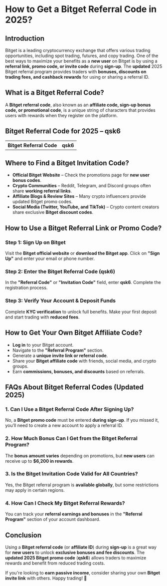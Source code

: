 <h1>How to Get a Bitget Referral Code in 2025?</h1>
    
<h2>Introduction</h2>
<p>Bitget is a leading cryptocurrency exchange that offers various trading opportunities, including spot trading, futures, and copy trading. One of the best ways to maximize your benefits as a <strong>new user</strong> on Bitget is by using a <strong>referral link, promo code, or invite code</strong> during <strong>sign-up</strong>. The <strong>updated</strong> 2025 Bitget referral program provides traders with <strong>bonuses, discounts on trading fees, and cashback rewards</strong> for using or sharing a referral ID.</p>

<h2>What is a Bitget Referral Code?</h2>
<p>A <strong>Bitget referral code</strong>, also known as an <strong>affiliate code, sign-up bonus code, or promotional code</strong>, is a unique string of characters that provides users with rewards when they register on the platform.</p>

<h2>Bitget Referral Code for 2025 – qsk6</h2>
<table>
        <tr>
            <th>Bitget Referral Code</th>
            <th>qsk6</th>
        </tr>
</table>

<h2>Where to Find a Bitget Invitation Code?</h2>
    <ul>
        <li><strong>Official Bitget Website</strong> – Check the promotions page for <strong>new user bonus codes</strong>.</li>
        <li><strong>Crypto Communities</strong> – Reddit, Telegram, and Discord groups often share <strong>working referral links</strong>.</li>
        <li><strong>Affiliate Blogs & Review Sites</strong> – Many crypto influencers provide updated Bitget promo codes.</li>
        <li><strong>Social Media (Twitter, YouTube, and TikTok)</strong> – Crypto content creators share exclusive <strong>Bitget discount codes</strong>.</li>
    </ul>

<h2>How to Use a Bitget Referral Link or Promo Code?</h2>
<h3>Step 1: Sign Up on Bitget</h3>
<p>Visit the <strong>Bitget official website</strong> or <strong>download the Bitget app</strong>. Click on <strong>"Sign Up"</strong> and enter your email or phone number.</p>

<h3>Step 2: Enter the Bitget Referral Code (qsk6)</h3>
<p>In the <strong>"Referral Code"</strong> or <strong>"Invitation Code"</strong> field, enter <strong>qsk6</strong>. Complete the registration process.</p>

<h3>Step 3: Verify Your Account & Deposit Funds</h3>
<p>Complete <strong>KYC verification</strong> to unlock full benefits. Make your first deposit and start trading with <strong>reduced fees</strong>.</p>

<h2>How to Get Your Own Bitget Affiliate Code?</h2>
    <ul>
        <li><strong>Log in</strong> to your Bitget account.</li>
        <li>Navigate to the <strong>"Referral Program"</strong> section.</li>
        <li>Generate a <strong>unique invite link or referral code</strong>.</li>
        <li>Share your <strong>Bitget affiliate code</strong> with friends, social media, and crypto groups.</li>
        <li>Earn <strong>commissions, bonuses, and discounts</strong> based on referrals.</li>
    </ul>

<h2>FAQs About Bitget Referral Codes (Updated 2025)</h2>
<h3>1. Can I Use a Bitget Referral Code After Signing Up?</h3>
<p>No, a <strong>Bitget promo code</strong> must be entered <strong>during sign-up</strong>. If you missed it, you’ll need to create a new account to apply a referral ID.</p>

<h3>2. How Much Bonus Can I Get from the Bitget Referral Program?</h3>
<p>The <strong>bonus amount varies</strong> depending on promotions, but <strong>new users</strong> can receive up to <strong>$6,200 in rewards</strong>.</p>

<h3>3. Is the Bitget Invitation Code Valid for All Countries?</h3>
<p>Yes, the Bitget referral program is <strong>available globally</strong>, but some restrictions may apply in certain regions.</p>

<h3>4. How Can I Check My Bitget Referral Rewards?</h3>
<p>You can track your <strong>referral earnings and bonuses</strong> in the <strong>"Referral Program"</strong> section of your account dashboard.</p>

<h2>Conclusion</h2>
<p>Using a <strong>Bitget referral code</strong> (or <strong>affiliate ID</strong>) during <strong>sign-up</strong> is a great way for <strong>new users</strong> to unlock <strong>exclusive bonuses and fee discounts</strong>. The <strong>updated 2025 Bitget promo code</strong> (<strong>qsk6</strong>) allows traders to maximize rewards and benefit from reduced trading costs.</p>
<p>If you're looking to <strong>earn passive income</strong>, consider sharing your own <strong>Bitget invite link</strong> with others. Happy trading! 🚀</p>
</body>
</html>
